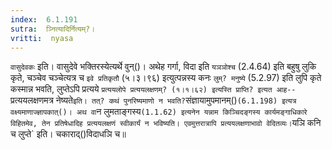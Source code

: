 ```yaml
---
index:  6.1.191
sutra:  ञ्नित्यादिर्नित्यम्?।
vritti:  nyasa
---
```


`वासुदेवकः` इति। वासुदेवे भक्तिरस्येत्यर्थे वुन्()। 
अथेह गर्गा, विदा इति `यञञोश्च` (2.4.64) इति बहुषु लुकि कृते, चञ्चेव चञ्चेत्यत्र च `इवे प्रतिकृतौ` (५।३।९६) इत्युत्पन्नस्य कनः `लुम्? मनुष्ये` (5.2.97) इति लुपि कृते कस्मान्न भवति, लुप्तेऽपि प्रत्यये `प्रत्ययलोपे प्रत्ययलक्षणम्? (१।१।६२) इत्यस्ति प्राप्ति? इत्यत आह--`प्रत्ययलक्षणमत्र नेष्यते` इति। तत्? कथं पुनरिष्यमाणो न भवति? `संज्ञायामुपमानम्()` (6.1.198) इत्यत्र वक्ष्यमाणाज्ज्ञापकात्()। अथ वा `न लुमताङ्गस्य` (1.1.62) इत्यनेन यन्नाम किञ्चिदङ्गस्य कार्यमङ्गाधिकारे विहितमेव, तेन प्रतिषेधादिह प्रत्ययलक्षणं स्वीकार्यं न भविष्यति। एवमुत्तरात्रापि प्रत्ययलक्षणाभावो वेदितव्यः। `यञि कनि च लुप्ते` इति। चकाराद्()विदाधञि च॥
